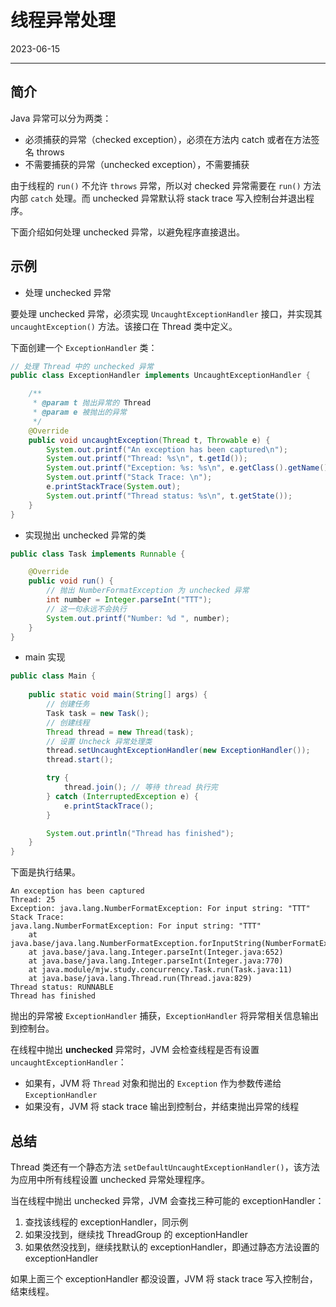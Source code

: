 # 线程异常处理

2023-06-15
****
## 简介

Java 异常可以分为两类：

- 必须捕获的异常（checked exception），必须在方法内 catch 或者在方法签名 throws
- 不需要捕获的异常（unchecked exception），不需要捕获

由于线程的 `run()` 不允许 `throws` 异常，所以对 checked 异常需要在 `run()` 方法内部 `catch` 处理。而 unchecked 异常默认将 stack trace 写入控制台并退出程序。

下面介绍如何处理 unchecked 异常，以避免程序直接退出。

## 示例

- 处理 unchecked 异常

要处理 unchecked 异常，必须实现 `UncaughtExceptionHandler` 接口，并实现其 `uncaughtException()` 方法。该接口在 Thread 类中定义。

下面创建一个 `ExceptionHandler` 类：

```java
// 处理 Thread 中的 unchecked 异常
public class ExceptionHandler implements UncaughtExceptionHandler {

    /**
     * @param t 抛出异常的 Thread
     * @param e 被抛出的异常
     */
    @Override
    public void uncaughtException(Thread t, Throwable e) {
        System.out.printf("An exception has been captured\n");
        System.out.printf("Thread: %s\n", t.getId());
        System.out.printf("Exception: %s: %s\n", e.getClass().getName(), e.getMessage());
        System.out.printf("Stack Trace: \n");
        e.printStackTrace(System.out);
        System.out.printf("Thread status: %s\n", t.getState());
    }
}
```

- 实现抛出 unchecked 异常的类

```java
public class Task implements Runnable {

    @Override
    public void run() {
        // 抛出 NumberFormatException 为 unchecked 异常
        int number = Integer.parseInt("TTT");
        // 这一句永远不会执行
        System.out.printf("Number: %d ", number);
    }
}
```

- main 实现

```java
public class Main {
    
    public static void main(String[] args) {
        // 创建任务
        Task task = new Task();
        // 创建线程
        Thread thread = new Thread(task);
        // 设置 Uncheck 异常处理类
        thread.setUncaughtExceptionHandler(new ExceptionHandler());
        thread.start();

        try {
            thread.join(); // 等待 thread 执行完
        } catch (InterruptedException e) {
            e.printStackTrace();
        }

        System.out.println("Thread has finished");
    }
}
```

下面是执行结果。

```
An exception has been captured
Thread: 25
Exception: java.lang.NumberFormatException: For input string: "TTT"
Stack Trace: 
java.lang.NumberFormatException: For input string: "TTT"
	at java.base/java.lang.NumberFormatException.forInputString(NumberFormatException.java:65)
	at java.base/java.lang.Integer.parseInt(Integer.java:652)
	at java.base/java.lang.Integer.parseInt(Integer.java:770)
	at java.module/mjw.study.concurrency.Task.run(Task.java:11)
	at java.base/java.lang.Thread.run(Thread.java:829)
Thread status: RUNNABLE
Thread has finished
```

抛出的异常被 `ExceptionHandler` 捕获，`ExceptionHandler` 将异常相关信息输出到控制台。

在线程中抛出 **unchecked** 异常时，JVM 会检查线程是否有设置 `uncaughtExceptionHandler`：

- 如果有，JVM 将 `Thread` 对象和抛出的 `Exception` 作为参数传递给 `ExceptionHandler`
- 如果没有，JVM 将 stack trace 输出到控制台，并结束抛出异常的线程

## 总结

Thread 类还有一个静态方法 `setDefaultUncaughtExceptionHandler()`，该方法为应用中所有线程设置 unchecked 异常处理程序。

当在线程中抛出 unchecked 异常，JVM 会查找三种可能的 exceptionHandler：

1. 查找该线程的 exceptionHandler，同示例
2. 如果没找到，继续找 ThreadGroup 的 exceptionHandler
3. 如果依然没找到，继续找默认的 exceptionHandler，即通过静态方法设置的 exceptionHandler

如果上面三个 exceptionHandler 都没设置，JVM 将 stack trace 写入控制台，结束线程。
